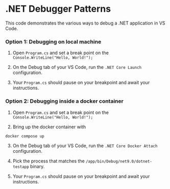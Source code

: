 # .NET Debugger Patterns


This code demonstrates the various ways to debug a .NET application in VS Code.

### Option 1: Debugging on local machine


1. Open `Program.cs` and set a break point on the `Console.WriteLine("Hello, World!");` 

2. On the Debug tab of your VS Code, run the `.NET Core Launch` configuration.

3. Your `Program.cs` should pause on your breakpoint and await your instructions.


### Option 2: Debugging inside a docker container

1. Open `Program.cs` and set a break point on the `Console.WriteLine("Hello, World!");` 

2. Bring up the docker container with 

```
docker compose up
```

3. On the Debug tab of your VS Code, run the `.NET Core Docker Attach` configuration.

4. Pick the process that matches the `/app/bin/Debug/net9.0/dotnet-testapp` binary.

5. Your `Program.cs` should pause on your breakpoint and await your instructions.

